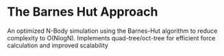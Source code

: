 # The Barnes Hut Approach
An optimized N-Body simulation using the Barnes-Hut algorithm to reduce complexity to O(NlogN). Implements quad-tree/oct-tree for efficient force calculation and improved scalability
